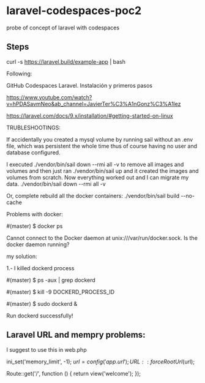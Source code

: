# laravel-codespaces-poc2
probe of concept of laravel with codespaces

## Steps

curl -s https://laravel.build/example-app | bash



Following:

GitHub Codespaces Laravel. Instalación y primeros pasos

https://www.youtube.com/watch?v=hPDASavmNeo&ab_channel=JavierTer%C3%A1nGonz%C3%A1lez


https://laravel.com/docs/9.x/installation/#getting-started-on-linux

TRUBLESHOOTINGS:

If accidentally you created a mysql volume by running sail without an .env file, which was persistent the whole time thus of course having no user and database configured.

I executed ./vendor/bin/sail down --rmi all -v to remove all images and volumes and then just ran ./vendor/bin/sail up and it created the images and volumes from scratch. 
Now everything worked out and I can migrate my data.
./vendor/bin/sail down --rmi all -v

Or, complete rebuild all the docker containers:
./vendor/bin/sail build --no-cache

Problems with docker:

#(master) $ docker ps

Cannot connect to the Docker daemon at unix:///var/run/docker.sock. Is the docker daemon running?

my solution:

1.- I killed dockerd process

#(master) $ ps -aux | grep dockerd

#(master) $ kill -9 DOCKERD_PROCESS_ID

#(master) $ sudo dockerd &

Run dockerd successfully!

## Laravel URL and mempry problems:
I suggest to use this in web.php 

ini_set('memory_limit', -1);
$url = config('app.url');
URL::forceRootUrl($url);

Route::get('/', function () {
    return view('welcome');
});
